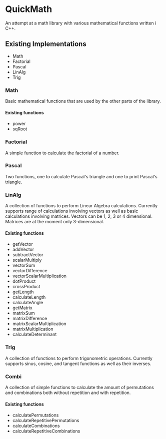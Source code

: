 # QuickMath
An attempt at a math library with various mathematical functions written i C++.

## Existing Implementations
* Math
* Factorial
* Pascal
* LinAlg
* Trig

### Math
Basic mathematical functions that are used by the other parts of the library.
#### Existing functions
* power
* sqRoot

### Factorial
A simple function to calculate the factorial of a number.

### Pascal
Two functions, one to calculate Pascal's triangle and one to print Pascal's
triangle.

### LinAlg
A collection of functions to perform Linear Algebra calculations. Currently supports range of calculations involving vectors as well as basic calculations involving matrices. Vectors can be 1, 2, 3 or 4 dimensional. Matrices are at the moment only 3-dimensional.
#### Existing functions
* getVector
* addVector
* subtractVector
* scalarMultiply
* vectorSum
* vectorDifference
* vectorScalarMultiplication
* dotProduct
* crossProduct
* getLength
* calculateLength
* calculateAngle
* getMatrix
* matrixSum
* matrixDifference
* matrixScalarMultiplication
* matrixMultiplication
* calculateDeterminant

### Trig
A collection of functions to perform trigonometric operations. Currently
supports sinus, cosine, and tangent functions as well as their inverses.

### Combi
A collection of simple functions to calculate the amount of permutations and
combinations both without repetition and with repetition.
#### Existing functions
* calculatePermutations
* calculateRepetitivePermutations
* calculateCombinations
* calculateRepetitiveCombinations
